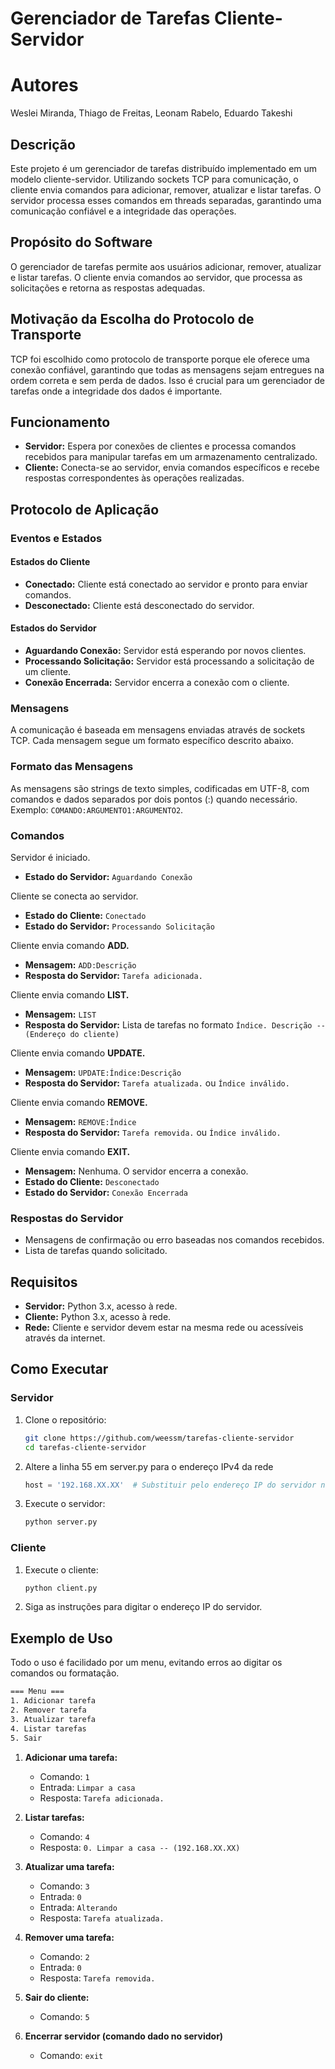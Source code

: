 # Gerenciador de Tarefas Cliente-Servidor

# Autores

Weslei Miranda, Thiago de Freitas, Leonam Rabelo, Eduardo Takeshi

## Descrição

Este projeto é um gerenciador de tarefas distribuído implementado em um modelo cliente-servidor. Utilizando sockets TCP para comunicação, o cliente envia comandos para adicionar, remover, atualizar e listar tarefas. O servidor processa esses comandos em threads separadas, garantindo uma comunicação confiável e a integridade das operações.

## Propósito do Software

O gerenciador de tarefas permite aos usuários adicionar, remover, atualizar e listar tarefas. O cliente envia comandos ao servidor, que processa as solicitações e retorna as respostas adequadas.

## Motivação da Escolha do Protocolo de Transporte

TCP foi escolhido como protocolo de transporte porque ele oferece uma conexão confiável, garantindo que todas as mensagens sejam entregues na ordem correta e sem perda de dados. Isso é crucial para um gerenciador de tarefas onde a integridade dos dados é importante.

## Funcionamento

- **Servidor:** Espera por conexões de clientes e processa comandos recebidos para manipular tarefas em um armazenamento centralizado.
- **Cliente:** Conecta-se ao servidor, envia comandos específicos e recebe respostas correspondentes às operações realizadas.

## Protocolo de Aplicação

### Eventos e Estados

#### Estados do Cliente

- **Conectado:** Cliente está conectado ao servidor e pronto para enviar comandos.
- **Desconectado:** Cliente está desconectado do servidor.

#### Estados do Servidor

- **Aguardando Conexão:** Servidor está esperando por novos clientes.
- **Processando Solicitação:** Servidor está processando a solicitação de um cliente.
- **Conexão Encerrada:** Servidor encerra a conexão com o cliente.

### Mensagens

A comunicação é baseada em mensagens enviadas através de sockets TCP. Cada mensagem segue um formato específico descrito abaixo.

### Formato das Mensagens

As mensagens são strings de texto simples, codificadas em UTF-8, com comandos e dados separados por dois pontos (:) quando necessário. Exemplo: `COMANDO:ARGUMENTO1:ARGUMENTO2`.

### Comandos

Servidor é iniciado.

- **Estado do Servidor:** `Aguardando Conexão`

Cliente se conecta ao servidor.

- **Estado do Cliente:** `Conectado`
- **Estado do Servidor:** `Processando Solicitação`

Cliente envia comando **ADD.**

- **Mensagem:** `ADD:Descrição`
- **Resposta do Servidor:** `Tarefa adicionada.`

Cliente envia comando **LIST.**

- **Mensagem:** `LIST`
- **Resposta do Servidor:** Lista de tarefas no formato `Índice. Descrição -- (Endereço do cliente)`

Cliente envia comando **UPDATE.**

- **Mensagem:** `UPDATE:Índice:Descrição`
- **Resposta do Servidor:** `Tarefa atualizada.` ou `Índice inválido.`

Cliente envia comando **REMOVE.**

- **Mensagem:** `REMOVE:Índice`
- **Resposta do Servidor:** `Tarefa removida.` ou `Índice inválido.`

Cliente envia comando **EXIT.**

- **Mensagem:** Nenhuma. O servidor encerra a conexão.
- **Estado do Cliente:** `Desconectado`
- **Estado do Servidor:** `Conexão Encerrada`

### Respostas do Servidor

- Mensagens de confirmação ou erro baseadas nos comandos recebidos.
- Lista de tarefas quando solicitado.

## Requisitos

- **Servidor:** Python 3.x, acesso à rede.
- **Cliente:** Python 3.x, acesso à rede.
- **Rede:** Cliente e servidor devem estar na mesma rede ou acessíveis através da internet.

## Como Executar

### Servidor

1. Clone o repositório:

   ```bash
   git clone https://github.com/weessm/tarefas-cliente-servidor
   cd tarefas-cliente-servidor
   ```

2. Altere a linha 55 em server.py para o endereço IPv4 da rede

   ```python
   host = '192.168.XX.XX'  # Substituir pelo endereço IP do servidor na rede (IPv4)
   ```

3. Execute o servidor:
   ```bash
   python server.py
   ```

### Cliente

1. Execute o cliente:

   ```bash
   python client.py
   ```

2. Siga as instruções para digitar o endereço IP do servidor.

## Exemplo de Uso

Todo o uso é facilidado por um menu, evitando erros ao digitar os comandos ou formatação.

```bash
=== Menu ===
1. Adicionar tarefa
2. Remover tarefa
3. Atualizar tarefa
4. Listar tarefas
5. Sair
```

1. **Adicionar uma tarefa:**

   - Comando: `1`
   - Entrada: `Limpar a casa`
   - Resposta: `Tarefa adicionada.`

2. **Listar tarefas:**

   - Comando: `4`
   - Resposta: `0. Limpar a casa -- (192.168.XX.XX)`

3. **Atualizar uma tarefa:**

   - Comando: `3`
   - Entrada: `0`
   - Entrada: `Alterando`
   - Resposta: `Tarefa atualizada.`

4. **Remover uma tarefa:**

   - Comando: `2`
   - Entrada: `0`
   - Resposta: `Tarefa removida.`

5. **Sair do cliente:**

   - Comando: `5`

6. **Encerrar servidor (comando dado no servidor)**
   - Comando: `exit`
